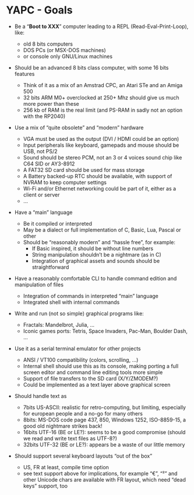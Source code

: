 # YAPC - Goals

- Be a “__Boot to XXX__” computer leading to a REPL (Read-Eval-Print-Loop), like:
  - old 8 bits computers
  - DOS PCs (or MSX-DOS machines)
  - or console only GNU/Linux machines

- Should be an advanced 8 bits class computer, with some 16 bits features
  - Think of it as a mix of an Amstrad CPC, an Atari STe and an Amiga 500
  - 32 bits ARM M0+ overclocked at 250+ Mhz should give us much more power than these
  - 256 kb of RAM is the real limit (and PS-RAM in sadly not an option with the RP2040)

- Use a mix of “quite obsolete” and “modern” hardware
  - VGA must be used as the output (DVI / HDMI could be an option)
  - Input peripherals like keyboard, gamepads and mouse should be USB, not PS/2
  - Sound should be stereo PCM, not an 3 or 4 voices sound chip like C64 SID or AY3-8912
  - A FAT32 SD card should be used for mass storage
  - A Battery backed-up RTC should be available, with support of NVRAM to keep computer settings
  - Wi-Fi and/or Ethernet networking could be part of it, either as a client or server
  - ...

- Have a “main” language
  - Be it compiled or interpreted
  - May be a dialect or full implementation of C, Basic, Lua, Pascal or other
  - Should be “reasonably modern” and “hassle free”, for example:
    - If Basic inspired, it should be without line numbers
    - String manipulation shouldn’t be a nightmare (as in C)
    - Integration of graphical assets and sounds should be straightforward

- Have a reasonably comfortable CLI to handle command edition and manipulation of files
  - Integration of commands in interpreted “main” language
  - Integrated shell with internal commands
  
- Write and run (not so simple) graphical programs like:
  - Fractals: Mandelbrot, Julia, …
  - Iconic games ports: Tetris, Space Invaders, Pac-Man, Boulder Dash, …

- Use it as a serial terminal emulator for other projects
  - ANSI / VT100 compatibility (colors, scrolling, …)
  - Internal shell should use this as its console, making porting a full screen editor and command line editing tools more simple
  - Support of file transfers to the SD card (X/Y/ZMODEM?)
  - Could be implemented as a text layer above graphical screen

- Should handle text as
  - 7bits US-ASCII: realistic for retro-computing, but limiting, especially for european people and a no-go for many others
  - 8bits: MS-DOS code page 437, 850, Windows 1252, ISO-8859-15, a good old nightmare strikes back!
  - 16bits UTF-16 (BE or LE?): seems to be a good compromise (should we read and write text files as UTF-8?)
  - 32bits UTF-32 (BE or LE?): appears be a waste of our little memory

- Should support several keyboard layouts “out of the box”
  - US, FR at least, compile time option
  - see text support above for implications, for example “€”, “²” and other Unicode chars are available with FR layout, which need “dead keys” support, too
